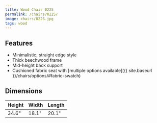 ```yaml
---
title: Wood Chair 022S
permalink: /chairs/022S/
image: chairs/022S.jpg
tags: wood
---
```

## Features

- Minimalistic, straight edge style
- Thick beechwood frame
- Mid-height back support
- Cushioned fabric seat with [multiple options available]({{ site.baseurl }}/chairs/options/#fabric-swatch)


## Dimensions

Height | Width | Length
-------|-------|-------
34.6"  | 18.1" | 20.1"